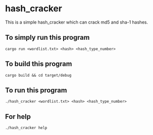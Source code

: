 # hash_cracker
This is a simple hash_cracker which can crack md5 and sha-1 hashes.
## To simply run this program
```
cargo run <wordlist.txt> <hash> <hash_type_number>
```
## To build this program
```
cargo build && cd target/debug
```
## To run this program
```
./hash_cracker <wordlist.txt> <hash> <hash_type_number>
```
## For help 
```
./hash_cracker help
```
